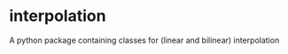 interpolation
=============

A python package containing classes for (linear and bilinear) interpolation
